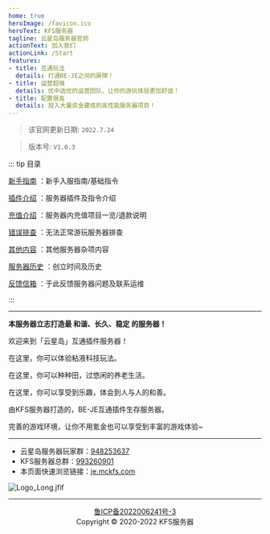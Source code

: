 ```yaml
---
home: true
heroImage: /favicon.ico
heroText: KFS服务器
tagline: 云星岛服务器官网
actionText: 加入我们
actionLink: /Start
features:
- title: 互通玩法
  details: 打通BE-JE之间的屏障！
- title: 运营超强
  details: 优中选优的运营团队，让你的游玩体验更加舒适！
- title: 配置很高
  details: 投入大量资金建成的高性能服务器项目！
---
```

>该官网更新日期: ` 2022.7.24 ` 

>版本号: ` V1.0.3 `

::: tip 目录

[新手指南](/Start.md) ：新手入服指南/基础指令

[插件介绍](/Otherhelp.md) ：服务器插件及指令介绍

[充值介绍](/Payment.md) ：服务器内充值项目一览/退款说明

[错误排查](/JoinFailed.md) ：无法正常游玩服务器排查

[其他内容](/Other.md) ：其他服务器杂项内容

[服务器历史](/ServerHistory.md) ：创立时间及历史

[反馈信箱](/Email.md) ：于此反馈服务器问题及联系运维

:::
- - -
**本服务器立志打造最 和谐、长久、稳定 的服务器！**

欢迎来到「云星岛」互通插件服务器！

在这里，你可以体验粘液科技玩法。

在这里，你可以种种田，过悠闲的养老生活。

在这里，你可以享受到乐趣，体会到人与人的和善。

由KFS服务器打造的，BE-JE互通插件生存服务器。

完善的游戏环境，让你不用氪金也可以享受到丰富的游戏体验~

- - -
* 云星岛服务器玩家群：[948253637](https://jq.qq.com/?_wv=1027&k=Xo5lnMB5)
* KFS服务器总群：[993260901](https://jq.qq.com/?_wv=1027&k=mS9tw9Gi)
* 本页面快速浏览链接：[je.mckfs.com](https://je.mckfs.com)

![Logo_Long.jfif](/img/Logo_Long.jfif)

- - -

<div align="center"><a href="https://beian.miit.gov.cn">鲁ICP备2022006241号-3</a></div>
<div align="center">Copyright © 2020-2022 KFS服务器</div>